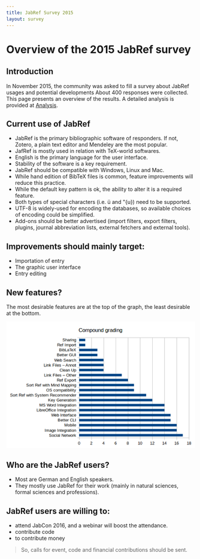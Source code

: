 ```yaml
---
title: JabRef Survey 2015
layout: survey
---
```


# Overview of the 2015 JabRef survey

## Introduction

In November 2015, the community was asked to fill a survey about JabRef usages and potential developments
About 400 responses were collected.
This page presents an overview of the results.
A detailed analysis is provided at [Analysis](analysis).

## Current use of JabRef
- JabRef is the primary bibliographic software of responders. If not, Zotero, a plain text editor and Mendeley are the most popular.
- JafRef is mostly used in relation with TeX-world softwares.
- English is the primary language for the user interface.
- Stability of the software is a key requirement.
- JabRef should be compatible with Windows, Linux and Mac.
- While hand edition of BibTeX files is common, feature improvements will reduce this practice.
- While the default key pattern is ok, the ability to alter it is a required feature.
- Both types of special characters (i.e. ü and \"{u}) need to be supported.
- UTF-8 is widely-used for encoding the databases, so available choices of encoding could be simplified.
- Add-ons should be better advertised (import filters, export filters, plugins, journal abbreviation lists, external fetchers and  external tools).


## Improvements should mainly target:
- Importation of entry
- The graphic user interface
- Entry editing

## New features?
The most desirable features are at the top of the graph, the least desirable at the bottom.

![FeatureAllCompound](graphs/FeatureAllCompound.png)

## Who are the JabRef users?
- Most are German and English speakers.
- They mostly use JabRef for their work (mainly in natural sciences, formal sciences and professions).

## JabRef users are willing to: 
- attend JabCon 2016, and a webinar will boost the attendance.
- contribute code 
- to contribute money 
 
> So,  calls for event, code and financial contributions should be sent.
